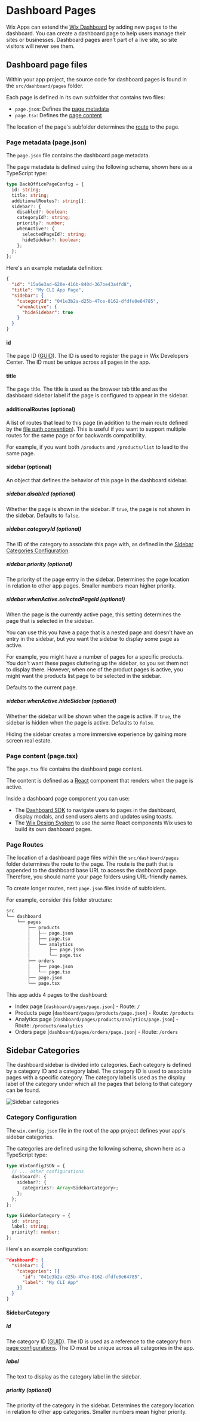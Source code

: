 # Dashboard Pages

Wix Apps can extend the [Wix Dashboard](https://support.wix.com/en/article/about-your-wix-dashboard) by adding new pages to the dashboard. You can create a dashboard page to help users manage their sites or businesses. Dashboard pages aren’t part of a live site, so site visitors will never see them.

## Dashboard page files

Within your app project, the source code for dashboard pages is found in the `src/dashboard/pages` folder.

Each page is defined in its own subfolder that contains two files:

- `page.json`: Defines the [page metadata](#page-metadata-pagejson)
- `page.tsx`: Defines the [page content](#page-content-pagetsx)

The location of the page's subfolder determines the [route](#page-routes) to the page.

### Page metadata (page.json)

The `page.json` file contains the dashboard page metadata.

The page metadata is defined using the following schema, shown here as a TypeScript type:

```ts
type BackOfficePageConfig = {
  id: string;
  title: string;
  additionalRoutes?: string[];
  sidebar?: {
    disabled?: boolean;
    categoryId?: string;
    priority?: number;
    whenActive?: {
      selectedPageId?: string;
      hideSidebar?: boolean;
    };
  };
};
```

Here's an example metadata definition:

```json
{
  "id": "15a6e3ad-620e-416b-840d-367be43a4fd8",
  "title": "My CLI App Page",
  "sidebar": {
    "categoryId": "041e3b2a-d25b-47ce-8162-dfdfe0e64785",
    "whenActive": {
      "hideSidebar": true
    }
  }
}
```

#### id

The page ID ([GUID](https://en.wikipedia.org/wiki/Universally_unique_identifier)). The ID is used to register the page in Wix Developers Center. The ID must be unique across all pages in the app.

#### title

The page title. The title is used as the browser tab title and as the dashboard sidebar label if the page is configured to appear in the sidebar.

#### additionalRoutes (optional)

A list of routes that lead to this page (in addition to the main route defined by the [file path convention](#file-system-based-routing)). This is useful if you want to support multiple routes for the same page or for backwards compatibility.

For example, if you want both `/products` and `/products/list` to lead to the same page.

#### sidebar (optional)

An object that defines the behavior of this page in the dashboard sidebar.

##### sidebar.disabled (optional)

Whether the page is shown in the sidebar. If `true`, the page is not shown in the sidebar. Defaults to `false`.

##### sidebar.categoryId (optional)

The ID of the category to associate this page with, as defined in the [Sidebar Categories Configuration](#sidebar-categories-configuration).

##### sidebar.priority (optional)

The priority of the page entry in the sidebar. Determines the page location in relation to other app pages. Smaller numbers mean higher priority.

##### sidebar.whenActive.selectedPageId (optional)

When the page is the currently active page, this setting determines the page that is selected in the sidebar.

You can use this you have a page that is a nested page and doesn’t have an entry in the sidebar, but you want the sidebar to display some page as active.

For example, you might have a number of pages for a specific products. You don't want these pages cluttering up the sidebar, so you set them not to display there. However, when one of the product pages is active, you might want the products list page to be selected in the sidebar.

Defaults to the current page.

##### sidebar.whenActive.hideSidebar (optional)

Whether the sidebar will be shown when the page is active. If `true`, the sidebar is hidden when the page is active. Defaults to `false`.

Hiding the sidebar creates a more immersive experience by gaining more screen real estate.

### Page content (page.tsx)

The `page.tsx` file contains the dashboard page content.

The content is defined as a [React](https://react.dev/) component that renders when the page is active.

Inside a dashboard page component you can use:

- The [Dashboard SDK](https://dev.wix.com/docs/client/api-reference/dashboard-sdk/intro) to navigate users to pages in the dashboard, display modals, and send users alerts and updates using toasts.
- The [Wix Design System](https://www.docs.wixdesignsystem.com/?path=/story/getting-started--about) to use the same React components Wix uses to build its own dashboard pages.

### Page Routes

The location of a dashboard page files within the `src/dashboard/pages` folder determines the route to the page. The route is the path that is appended to the dashboard base URL to access the dashboard page. Therefore, you should name your page folders using URL-friendly names.

To create longer routes, nest `page.json` files inside of subfolders.

For example, consider this folder structure:

```bash
src
└── dashboard
    └── pages
        ├── products
        │   ├── page.json
        │   ├── page.tsx
        │   └── analytics
        │       ├── page.json
        │       └── page.tsx
        ├── orders
        │   ├── page.json
        │   └── page.tsx
        ├── page.json
        └── page.tsx
```

This app adds 4 pages to the dashboard:

- Index page [`dashboard/pages/page.json`] - Route: `/`
- Products page [`dashboard/pages/products/page.json`] - Route: `/products`
- Analytics page [`dashboard/pages/products/analytics/page.json`] - Route: `/products/analytics`
- Orders page [`dashboard/pages/orders/page.json`] - Route: `/orders`

## Sidebar Categories

The dashboard sidebar is divided into categories. Each category is defined by a category ID and a category label. The category ID is used to associate pages with a specific category. The category label is used as the display label of the category under which all the pages that belong to that category can be found.

![Sidebar categories](../../media/dashboard_sidebar_structure.png)

### Category Configuration

The `wix.config.json` file in the root of the app project defines your app's sidebar categories.

The categories are defined using the following schema, shown here as a TypeScript type:

```ts
type WixConfigJSON = {
  // ... other configurations
  dashboard?: {
    sidebar?: {
      categories?: Array<SidebarCategory>;
    };
  };
};

type SidebarCategory = {
  id: string;
  label: string;
  priority?: number;
};
```

Here's an example configuration:

```json
"dashboard": {
  "sidebar": {
    "categories": [{
      "id": "041e3b2a-d25b-47ce-8162-dfdfe0e64785",
      "label": "My CLI App"
    }]
  }
}
```

#### SidebarCategory

##### id

The category ID ([GUID](https://en.wikipedia.org/wiki/Universally_unique_identifier)). The ID is used as a reference to the category from [page configurations](#sidebarcategoryid-optional). The ID must be unique across all categories in the app.

##### label

The text to display as the category label in the sidebar.

##### priority (optional)

The priority of the category in the sidebar. Determines the category location in relation to other app categories. Smaller numbers mean higher priority.
